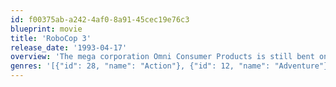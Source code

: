 ```yaml
---
id: f00375ab-a242-4af0-8a91-45cec19e76c3
blueprint: movie
title: 'RoboCop 3'
release_date: '1993-04-17'
overview: 'The mega corporation Omni Consumer Products is still bent on creating their pet project, Delta City, to replace the rotting city of Detroit. Unfortunately, the inhabitants of the area have no intention of abandoning their homes simply for desires of the company. To this end, OCP have decided to force them to leave by employing a ruthless mercenary army to attack and harass them. An underground resistance begins and in this fight, Robocop must decide where his loyalties lie.'
genres: '[{"id": 28, "name": "Action"}, {"id": 12, "name": "Adventure"}, {"id": 80, "name": "Crime"}, {"id": 878, "name": "Science Fiction"}, {"id": 53, "name": "Thriller"}]'
---
```

